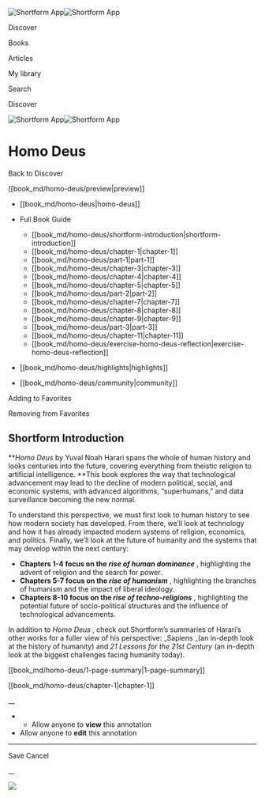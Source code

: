 ![Shortform App](/img/logo.36a2399e.svg)![Shortform App](/img/logo-dark.70c1b072.svg)

Discover

Books

Articles

My library

Search

Discover

![Shortform App](/img/logo.36a2399e.svg)![Shortform App](/img/logo-dark.70c1b072.svg)

# Homo Deus

Back to Discover

[[book_md/homo-deus/preview|preview]]

  * [[book_md/homo-deus|homo-deus]]
  * Full Book Guide

    * [[book_md/homo-deus/shortform-introduction|shortform-introduction]]
    * [[book_md/homo-deus/chapter-1|chapter-1]]
    * [[book_md/homo-deus/part-1|part-1]]
    * [[book_md/homo-deus/chapter-3|chapter-3]]
    * [[book_md/homo-deus/chapter-4|chapter-4]]
    * [[book_md/homo-deus/chapter-5|chapter-5]]
    * [[book_md/homo-deus/part-2|part-2]]
    * [[book_md/homo-deus/chapter-7|chapter-7]]
    * [[book_md/homo-deus/chapter-8|chapter-8]]
    * [[book_md/homo-deus/chapter-9|chapter-9]]
    * [[book_md/homo-deus/part-3|part-3]]
    * [[book_md/homo-deus/chapter-11|chapter-11]]
    * [[book_md/homo-deus/exercise-homo-deus-reflection|exercise-homo-deus-reflection]]
  * [[book_md/homo-deus/highlights|highlights]]
  * [[book_md/homo-deus/community|community]]



Adding to Favorites 

Removing from Favorites 

## Shortform Introduction

**_Homo Deus_ by Yuval Noah Harari spans the whole of human history and looks centuries into the future, covering everything from theistic religion to artificial intelligence. **This book explores the way that technological advancement may lead to the decline of modern political, social, and economic systems, with advanced algorithms, “superhumans,” and data surveillance becoming the new normal.

To understand this perspective, we must first look to human history to see how modern society has developed. From there, we’ll look at technology and how it has already impacted modern systems of religion, economics, and politics. Finally, we’ll look at the future of humanity and the systems that may develop within the next century:

  * **Chapters 1-4 focus on the _rise of human dominance_** , highlighting the advent of religion and the search for power.
  * **Chapters 5-7 focus on the _rise of humanism_** , highlighting the branches of humanism and the impact of liberal ideology.
  * **Chapters 8-10 focus on the _rise of techno-religions_** , highlighting the potential future of socio-political structures and the influence of technological advancements. 



In addition to _Homo Deus_ , check out Shortform’s summaries of Harari’s other works for a fuller view of his perspective: _Sapiens _(an in-depth look at the history of humanity) and _21 Lessons for the 21st Century_ (an in-depth look at the biggest challenges facing humanity today).

[[book_md/homo-deus/1-page-summary|1-page-summary]]

[[book_md/homo-deus/chapter-1|chapter-1]]

__

  *   * Allow anyone to **view** this annotation
  * Allow anyone to **edit** this annotation



* * *

Save Cancel

__




![](https://bat.bing.com/action/0?ti=56018282&Ver=2&mid=acb176df-0277-4d77-957c-6572e2d456df&sid=49fff5b0636c11eeb9c611038afc8668&vid=4a005010636c11ee80c703d4c4a7acd5&vids=0&msclkid=N&pi=0&lg=en-US&sw=800&sh=600&sc=24&nwd=1&tl=Shortform%20%7C%20Homo%20Deus&p=https%3A%2F%2Fwww.shortform.com%2Fapp%2Fbook%2Fhomo-deus%2Fshortform-introduction&r=&lt=459&evt=pageLoad&sv=1&rn=845058)
